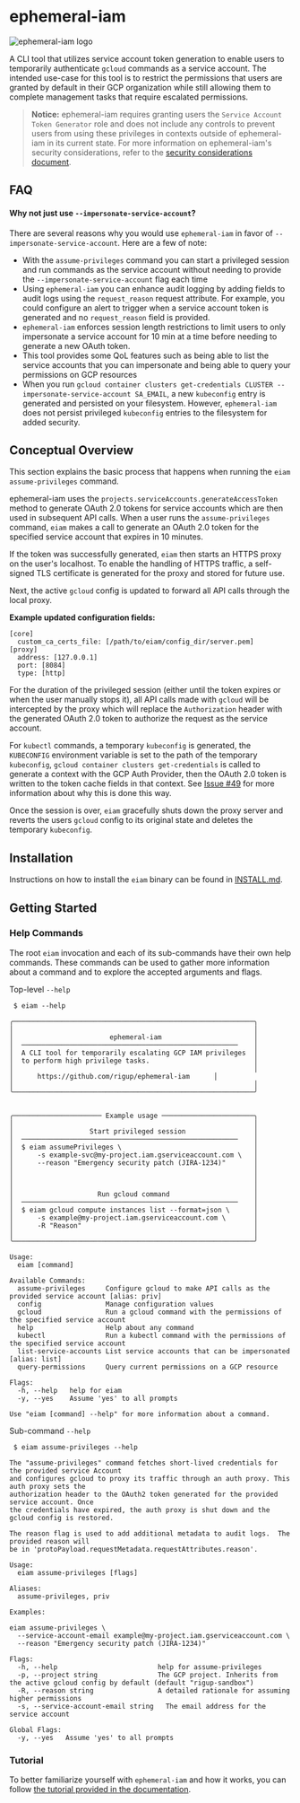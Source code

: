 # ephemeral-iam

![ephemeral-iam logo](docs/img/logo.png)

A CLI tool that utilizes service account token generation to enable users to
temporarily authenticate `gcloud` commands as a service account.  The intended
use-case for this tool is to restrict the permissions that users are granted
by default in their GCP organization while still allowing them to complete
management tasks that require escalated permissions.

> **Notice:** ephemeral-iam requires granting users the `Service Account Token Generator`
> role and does not include any controls to prevent users from using these
> privileges in contexts outside of ephemeral-iam in its current state.
> For more information on ephemeral-iam's security considerations, refer to the
> [security considerations document](docs/security/security_considerations.md).

## FAQ
#### Why not just use `--impersonate-service-account`?
There are several reasons why you would use `ephemeral-iam` in favor of `--impersonate-service-account`.  Here are a few
of note:
 - With the `assume-privileges` command you can start a privileged session and run commands as the service account
   without needing to provide the `--impersonate-service-account` flag each time
 - Using `ephemeral-iam` you can enhance audit logging by adding fields to audit logs using the `request_reason` request
   attribute. For example, you could configure an alert to trigger when a service account token is generated and no
   `request_reason` field is provided.
 - `ephemeral-iam` enforces session length restrictions to limit users to only impersonate a service account for 10 min
   at a time before needing to generate a new OAuth token.
 - This tool provides some QoL features such as being able to list the service accounts that you can impersonate and
   being able to query your permissions on GCP resources
 - When you run `gcloud container clusters get-credentials CLUSTER --impersonate-service-account SA_EMAIL`, a new
   `kubeconfig` entry is generated and persisted on your filesystem.  However, `ephemeral-iam` does not persist privileged
   `kubeconfig` entries to the filesystem for added security.


## Conceptual Overview
This section explains the basic process that happens when running the `eiam assume-privileges`
command.

ephemeral-iam uses the `projects.serviceAccounts.generateAccessToken` method
to generate OAuth 2.0 tokens for service accounts which are then used in subsequent
API calls.  When a user runs the `assume-privileges` command, `eiam` makes a call
to generate an OAuth 2.0 token for the specified service account that expires
in 10 minutes. 

If the token was successfully generated, `eiam` then starts an
HTTPS proxy on the user's localhost. To enable the handling of HTTPS traffic,
a self-signed TLS certificate is generated for the proxy and stored for future
use.

Next, the active `gcloud` config is updated to forward all API calls through
the local proxy.

**Example updated configuration fields:**
```
[core]
  custom_ca_certs_file: [/path/to/eiam/config_dir/server.pem]
[proxy]
  address: [127.0.0.1]
  port: [8084]
  type: [http]
```

For the duration of the privileged session (either until the token expires or
when the user manually stops it), all API calls made with `gcloud` will be 
intercepted by the proxy which will replace the `Authorization` header with the
generated OAuth 2.0 token to authorize the request as the service account.

For `kubectl` commands, a temporary `kubeconfig` is generated, the `KUBECONFIG`
environment variable is set to the path of the temporary `kubeconfig`,
`gcloud container clusters get-credentials` is called to generate a context
with the GCP Auth Provider, then the OAuth 2.0 token is written to the token
cache fields in that context. See [Issue #49](https://github.com/rigup/ephemeral-iam/issues/49)
for more information about why this is done this way.

Once the session is over, `eiam` gracefully shuts down the proxy server and reverts
the users `gcloud` config to its original state and deletes the temporary `kubeconfig`.

## Installation
Instructions on how to install the `eiam` binary can be found in
[INSTALL.md](docs/INSTALL.md).

## Getting Started

### Help Commands
The root `eiam` invocation and each of its sub-commands have their own help
commands. These commands can be used to gather more information about a command
and to explore the accepted arguments and flags.

Top-level `--help`
```
 $ eiam --help

╭────────────────────────────────────────────────────────────╮
│                                                            │
│                        ephemeral-iam                       │
│  ──────────────────────────────────────────────────────    │
│  A CLI tool for temporarily escalating GCP IAM privileges  │
│  to perform high privilege tasks.                          │
│                                                            │
│      https://github.com/rigup/ephemeral-iam      │
│                                                            │
╰────────────────────────────────────────────────────────────╯


╭────────────────────── Example usage ───────────────────────╮
│                                                            │
│                   Start privileged session                 │
│  ──────────────────────────────────────────────────────    │
│  $ eiam assumePrivileges \                                 │
│      -s example-svc@my-project.iam.gserviceaccount.com \   │
│      --reason "Emergency security patch (JIRA-1234)"       │
│                                                            │
│                                                            │
│                                                            │
│                     Run gcloud command                     │
│  ──────────────────────────────────────────────────────    │
│  $ eiam gcloud compute instances list --format=json \      │
│      -s example@my-project.iam.gserviceaccount.com \       │
│      -R "Reason"                                           │
│                                                            │
╰────────────────────────────────────────────────────────────╯

Usage:
  eiam [command]

Available Commands:
  assume-privileges     Configure gcloud to make API calls as the provided service account [alias: priv]
  config                Manage configuration values
  gcloud                Run a gcloud command with the permissions of the specified service account
  help                  Help about any command
  kubectl               Run a kubectl command with the permissions of the specified service account
  list-service-accounts List service accounts that can be impersonated [alias: list]
  query-permissions     Query current permissions on a GCP resource

Flags:
  -h, --help   help for eiam
  -y, --yes    Assume 'yes' to all prompts

Use "eiam [command] --help" for more information about a command.
```

Sub-command `--help`
```
 $ eiam assume-privileges --help

The "assume-privileges" command fetches short-lived credentials for the provided service Account
and configures gcloud to proxy its traffic through an auth proxy. This auth proxy sets the
authorization header to the OAuth2 token generated for the provided service account. Once
the credentials have expired, the auth proxy is shut down and the gcloud config is restored.

The reason flag is used to add additional metadata to audit logs.  The provided reason will
be in 'protoPayload.requestMetadata.requestAttributes.reason'.

Usage:
  eiam assume-privileges [flags]

Aliases:
  assume-privileges, priv

Examples:

eiam assume-privileges \
  --service-account-email example@my-project.iam.gserviceaccount.com \
  --reason "Emergency security patch (JIRA-1234)"

Flags:
  -h, --help                         help for assume-privileges
  -p, --project string               The GCP project. Inherits from the active gcloud config by default (default "rigup-sandbox")
  -R, --reason string                A detailed rationale for assuming higher permissions
  -s, --service-account-email string   The email address for the service account

Global Flags:
  -y, --yes   Assume 'yes' to all prompts
```

### Tutorial
To better familiarize yourself with `ephemeral-iam` and how it works, you can
follow [the tutorial provided in the documentation](docs/tutorial).
